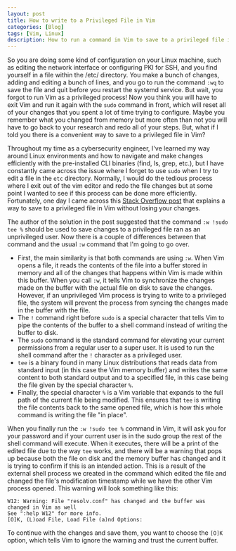 ```yaml
---
layout: post
title: How to write to a Privileged File in Vim
categories: [Blog]
tags: [Vim, Linux]
description: How to run a command in Vim to save to a privileged file if you forgot to run Vim as sudo
---
```


So you are doing some kind of configuration on your Linux machine, such as editing the network interface or configuring PKI for SSH, and you find yourself in a file within the /etc/ directory. You make a bunch of changes, adding and editing a bunch of lines, and you go to run the command `:wq` to save the file and quit before you restart the systemd service. But wait, you forgot to run Vim as a privileged process! Now you think you will have to exit Vim and run it again with the `sudo` command in front, which will reset all of your changes that you spent a lot of time trying to configure. Maybe you remember what you changed from memory but more often than not you will have to go back to your research and redo all of your steps. But, what if I told you there is a convenient way to save to a privileged file in Vim? 

Throughout my time as a cybersecurity engineer, I've learned my way around Linux environments and how to navigate and make changes efficiently with the pre-installed CLI binaries (find, ls, grep, etc.), but I have constantly came across the issue where I forget to use `sudo` when I try to edit a file in the `etc` directory. Normally, I would do the tedious process where I exit out of the vim editor and redo the file changes but at some point I wanted to see if this process can be done more efficiently. Fortunately, one day I came across this [Stack Overflow post](https://stackoverflow.com/questions/2600783/how-does-the-vim-write-with-sudo-trick-work) that explains a way to save to a privileged file in Vim without losing your changes. 

The author of the solution in the post suggested that the command `:w !sudo tee %` should be used to save changes to a privileged file ran as an unprivileged user. Now there is a couple of differences between that command and the usual `:w` command that I'm going to go over.  

- First, the main similarity is that both commands are using `:w`. When Vim opens a file, it reads the contents of the file into a buffer stored in memory and all of the changes that happens within Vim is made within this buffer. When you call `:w`, it tells Vim to synchronize the changes made on the buffer with the actual file on disk to save the changes. However, if an unprivileged Vim process is trying to write to a privileged file, the system will prevent the process from syncing the changes made in the buffer with the file.
- The `!` command right before `sudo` is a special character that tells Vim to pipe the contents of the buffer to a shell command instead of writing the buffer to disk. 
- The `sudo` command is the standard command for elevating your current permissions from a regular user to a super user. It is used to run the shell command after the `!` character as a privileged user.
- `tee` is a binary found in many Linux distributions that reads data from standard input (in this case the Vim memory buffer) and writes the same content to both standard output and to a specified file, in this case being the file given by the special character `%`. 
- Finally, the special character `%` is a Vim variable that expands to the full path of the current file being modified. This ensures that `tee` is writing the file contents back to the same opened file, which is how this whole command is writing the file "in place". 

When you finally run the `:w !sudo tee %` command in Vim, it will ask you for your password and if your current user is in the sudo group the rest of the shell command will execute. When it executes, there will be a print of the edited file due to the way `tee` works, and there will be a warning that pops up because both the file on disk and the memory buffer has changed and it is trying to confirm if this is an intended action. This is a result of the external shell process we created in the command which edited the file and changed the file's modification timestamp while we have the other Vim process opened. This warning will look something like this:

```shell
W12: Warning: File "resolv.conf" has changed and the buffer was changed in Vim as well
See ":help W12" for more info.
[O]K, (L)oad File, Load File (a)nd Options:
```

To continue with the changes and save them, you want to choose the `[O]K` option, which tells Vim to ignore the warning and trust the current buffer. 
